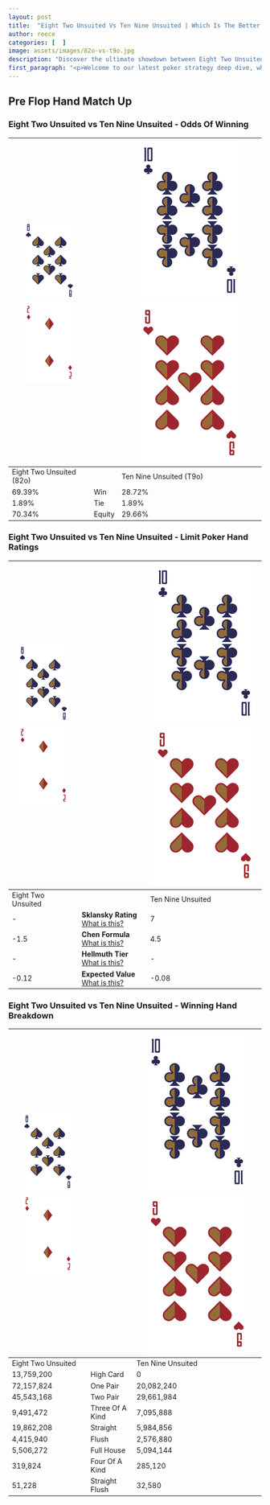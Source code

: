 ```yaml
---
layout: post
title:  "Eight Two Unsuited Vs Ten Nine Unsuited | Which Is The Better Hand In Poker? A Complete Guide"
author: reece
categories: [  ]
image: assets/images/82o-vs-t9o.jpg
description: "Discover the ultimate showdown between Eight Two Unsuited and Ten Nine Unsuited in poker! Uncover the odds, strategies, and scenarios where one hand triumphs over the other. Get ready to up your poker game with this thrilling analysis."
first_paragraph: "<p>Welcome to our latest poker strategy deep dive, where we're pitting two distinct hands against each other in a high-stakes showdown: Eight Two Unsuited vs Ten Nine Unsuited.</p><p>In the dynamic world of poker, every decision counts, and knowing which hand holds the upper hand is key to your success at the table.</p><p>In this article, we'll dissect these two hands, explore the scenarios where one dominates the other, and equip you with the knowledge to make strategic choices that can tip the odds in your favor.</p><p>Get ready to unravel the intriguing dynamics of these poker hands and elevate your game to new heights.</p>"
---
```




[comment]: # (sp0)

## Pre Flop Hand Match Up

<div class="table hand-ratings" markdown="1"> 



### Eight Two Unsuited vs Ten Nine Unsuited - Odds Of Winning


    
| ![image info](assets/images/hand1/8.png) ![image info](assets/images/hand1/2o.png) |  | ![image info](assets/images/hand2/T.png) ![image info](assets/images/hand2/9o.png) |
| -------- | -------- | -------- |
| Eight Two Unsuited (82o) |  | Ten Nine Unsuited (T9o) |
| 69.39% | Win | 28.72% |
| 1.89% | Tie | 1.89% |
| 70.34% | Equity | 29.66% |




[comment]: # (sp1)



### Eight Two Unsuited vs Ten Nine Unsuited - Limit Poker Hand Ratings


    
| ![image info](assets/images/hand1/8.png) ![image info](assets/images/hand1/2o.png) |  | ![image info](assets/images/hand2/T.png) ![image info](assets/images/hand2/9o.png) |
| -------- | -------- | -------- |
| Eight Two Unsuited |  | Ten Nine Unsuited |
| - | **Sklansky Rating** [What is this?](/sklansky-rating-explained) | 7 |
| -1.5 | **Chen Formula** [What is this?](/chen-formula-explained) | 4.5 |
| - | **Hellmuth Tier** [What is this?](/Hellmuth-tier-explained) | - |
| -0.12 | **Expected Value** [What is this?](/expected-value-explained) | -0.08 |




[comment]: # (sp2)



### Eight Two Unsuited vs Ten Nine Unsuited - Winning Hand Breakdown


    
| ![image info](assets/images/hand1/8.png) ![image info](assets/images/hand1/2o.png) |  | ![image info](assets/images/hand2/T.png) ![image info](assets/images/hand2/9o.png) |
| -------- | -------- | -------- |
| Eight Two Unsuited |  | Ten Nine Unsuited |
| 13,759,200 | High Card | 0 |
| 72,157,824 | One Pair | 20,082,240 |
| 45,543,168 | Two Pair | 29,661,984 |
| 9,491,472 | Three Of A Kind | 7,095,888 |
| 19,862,208 | Straight | 5,984,856 |
| 4,415,940 | Flush | 2,576,880 |
| 5,506,272 | Full House | 5,094,144 |
| 319,824 | Four Of A Kind | 285,120 |
| 51,228 | Straight Flush | 32,580 |




[comment]: # (sp3)



</div>

[comment]: # (sp4)



[comment]: # (sp5)

